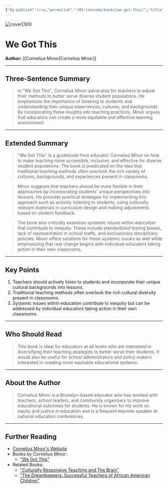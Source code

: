 ```yaml
---
{"dg-publish":true,"permalink":"/01-consume/books/we-got-this/","title":"We Got This","tags":["education","teaching-strategies","student-diversity","instructional-practices"]}
---
```



![cover|300](http://books.google.com/books/content?id=j5IPvAEACAAJ&printsec=frontcover&img=1&zoom=1&source=gbs_api)
# We Got This
**Author:** [[Cornelius Minor\|Cornelius Minor]]

---

## Three-Sentence Summary
> In "We Got This", Cornelius Minor advocates for teachers to adjust their methods to better serve diverse student populations. He emphasizes the importance of listening to students and understanding their unique experiences, cultures, and backgrounds. By incorporating these insights into teaching practices, Minor argues that educators can create a more equitable and effective learning environment.

---

## Extended Summary
> "We Got This" is a guidebook from educator Cornelius Minor on how to make teaching more accessible, inclusive, and effective for diverse student populations. The book is predicated on the idea that traditional teaching methods often overlook the rich variety of cultures, backgrounds, and experiences present in classrooms.

>Minor suggests that teachers should be more flexible in their approaches by incorporating students' unique perspectives into lessons. He provides practical strategies for implementing this approach such as actively listening to students, using culturally relevant materials in curriculum design and making adjustments based on student feedback.

>The book also critically examines systemic issues within education that contribute to inequity. These include standardized testing biases, lack of representation in school staffs, and exclusionary disciplinary policies. Minor offers solutions for these systemic issues as well while emphasizing that real change begins with individual educators taking action in their own classrooms.

---

## Key Points
1. Teachers should actively listen to students and incorporate their unique cultural backgrounds into lessons.
2. Traditional teaching methods often overlook the rich cultural diversity present in classrooms.
3. Systemic issues within education contribute to inequity but can be addressed by individual educators taking action in their own classrooms.

---

## Who Should Read
> This book is ideal for educators at all levels who are interested in diversifying their teaching strategies to better serve their students. It would also be useful for school administrators and policy makers interested in creating more equitable educational systems.

---

## About the Author
> Cornelius Minor is a Brooklyn-based educator who has worked with teachers, school leaders, and community organizers to improve educational outcomes for students. He is known for his work on equity and justice in education and is a frequent keynote speaker at national education conferences.

---

## Further Reading
- [Cornelius Minor's Website](https://www.corneliusminor.com/)
- Books by Cornelius Minor:
  - ["We Got This"](https://www.heinemann.com/products/e08933.aspx)
- Related Books:
  - ["Culturally Responsive Teaching and The Brain"](https://www.amazon.com/Culturally-Responsive-Teaching-Brain-Linguistically/dp/1483308014)
  - ["The Dreamkeepers: Successful Teachers of African American Children"](https://www.amazon.com/Dreamkeepers-Successful-Teachers-African-American/dp/0470408154)
